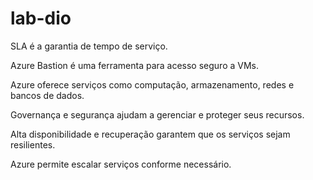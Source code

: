 # lab-dio

SLA é a garantia de tempo de serviço.

Azure Bastion é uma ferramenta para acesso seguro a VMs.

Azure oferece serviços como computação, armazenamento, redes e bancos de dados.

Governança e segurança ajudam a gerenciar e proteger seus recursos.

Alta disponibilidade e recuperação garantem que os serviços sejam resilientes.

Azure permite escalar serviços conforme necessário.
